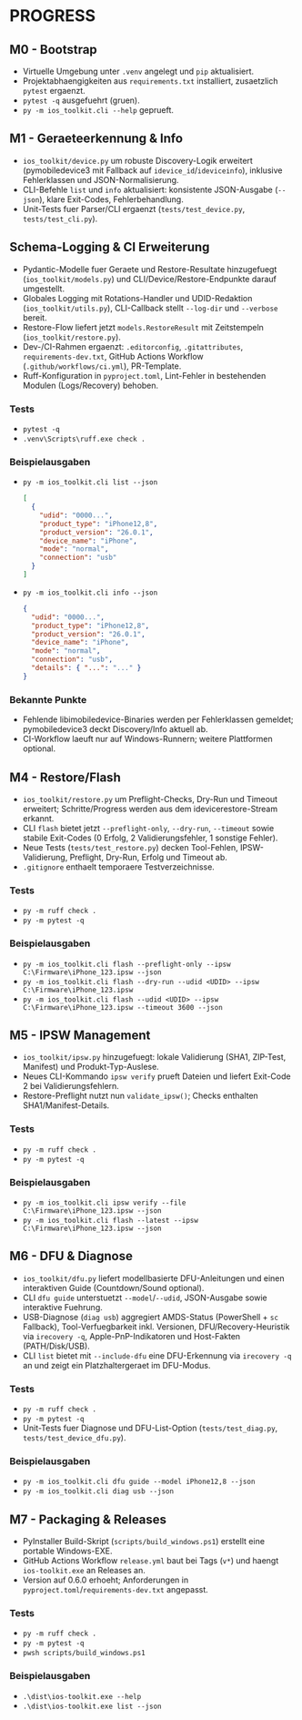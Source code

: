 # PROGRESS

## M0 - Bootstrap
- Virtuelle Umgebung unter `.venv` angelegt und `pip` aktualisiert.
- Projektabhaengigkeiten aus `requirements.txt` installiert, zusaetzlich `pytest` ergaenzt.
- `pytest -q` ausgefuehrt (gruen).
- `py -m ios_toolkit.cli --help` geprueft.

## M1 - Geraeteerkennung & Info
- `ios_toolkit/device.py` um robuste Discovery-Logik erweitert (pymobiledevice3 mit Fallback auf `idevice_id`/`ideviceinfo`), inklusive Fehlerklassen und JSON-Normalisierung.
- CLI-Befehle `list` und `info` aktualisiert: konsistente JSON-Ausgabe (`--json`), klare Exit-Codes, Fehlerbehandlung.
- Unit-Tests fuer Parser/CLI ergaenzt (`tests/test_device.py`, `tests/test_cli.py`).

## Schema-Logging & CI Erweiterung
- Pydantic-Modelle fuer Geraete und Restore-Resultate hinzugefuegt (`ios_toolkit/models.py`) und CLI/Device/Restore-Endpunkte darauf umgestellt.
- Globales Logging mit Rotations-Handler und UDID-Redaktion (`ios_toolkit/utils.py`), CLI-Callback stellt `--log-dir` und `--verbose` bereit.
- Restore-Flow liefert jetzt `models.RestoreResult` mit Zeitstempeln (`ios_toolkit/restore.py`).
- Dev-/CI-Rahmen ergaenzt: `.editorconfig`, `.gitattributes`, `requirements-dev.txt`, GitHub Actions Workflow (`.github/workflows/ci.yml`), PR-Template.
- Ruff-Konfiguration in `pyproject.toml`, Lint-Fehler in bestehenden Modulen (Logs/Recovery) behoben.

### Tests
- `pytest -q`
- `.venv\Scripts\ruff.exe check .`

### Beispielausgaben
- `py -m ios_toolkit.cli list --json`  
  ```json
  [
    {
      "udid": "0000...",
      "product_type": "iPhone12,8",
      "product_version": "26.0.1",
      "device_name": "iPhone",
      "mode": "normal",
      "connection": "usb"
    }
  ]
  ```
- `py -m ios_toolkit.cli info --json`  
  ```json
  {
    "udid": "0000...",
    "product_type": "iPhone12,8",
    "product_version": "26.0.1",
    "device_name": "iPhone",
    "mode": "normal",
    "connection": "usb",
    "details": { "...": "..." }
  }
  ```

### Bekannte Punkte
- Fehlende libimobiledevice-Binaries werden per Fehlerklassen gemeldet; pymobiledevice3 deckt Discovery/Info aktuell ab.
- CI-Workflow laeuft nur auf Windows-Runnern; weitere Plattformen optional.

## M4 - Restore/Flash
- `ios_toolkit/restore.py` um Preflight-Checks, Dry-Run und Timeout erweitert; Schritte/Progress werden aus dem idevicerestore-Stream erkannt.
- CLI `flash` bietet jetzt `--preflight-only`, `--dry-run`, `--timeout` sowie stabile Exit-Codes (0 Erfolg, 2 Validierungsfehler, 1 sonstige Fehler).
- Neue Tests (`tests/test_restore.py`) decken Tool-Fehlen, IPSW-Validierung, Preflight, Dry-Run, Erfolg und Timeout ab.
- `.gitignore` enthaelt temporaere Testverzeichnisse.

### Tests
- `py -m ruff check .`
- `py -m pytest -q`

### Beispielausgaben
- `py -m ios_toolkit.cli flash --preflight-only --ipsw C:\Firmware\iPhone_123.ipsw --json`
- `py -m ios_toolkit.cli flash --dry-run --udid <UDID> --ipsw C:\Firmware\iPhone_123.ipsw`
- `py -m ios_toolkit.cli flash --udid <UDID> --ipsw C:\Firmware\iPhone_123.ipsw --timeout 3600 --json`

## M5 - IPSW Management
- `ios_toolkit/ipsw.py` hinzugefuegt: lokale Validierung (SHA1, ZIP-Test, Manifest) und Produkt-Typ-Auslese.
- Neues CLI-Kommando `ipsw verify` prueft Dateien und liefert Exit-Code 2 bei Validierungsfehlern.
- Restore-Preflight nutzt nun `validate_ipsw()`; Checks enthalten SHA1/Manifest-Details.

### Tests
- `py -m ruff check .`
- `py -m pytest -q`

### Beispielausgaben
- `py -m ios_toolkit.cli ipsw verify --file C:\Firmware\iPhone_123.ipsw --json`
- `py -m ios_toolkit.cli flash --latest --ipsw C:\Firmware\iPhone_123.ipsw --json`

## M6 - DFU & Diagnose
- `ios_toolkit/dfu.py` liefert modellbasierte DFU-Anleitungen und einen interaktiven Guide (Countdown/Sound optional).
- CLI `dfu guide` unterstuetzt `--model`/`--udid`, JSON-Ausgabe sowie interaktive Fuehrung.
- USB-Diagnose (`diag usb`) aggregiert AMDS-Status (PowerShell + `sc` Fallback), Tool-Verfuegbarkeit inkl. Versionen, DFU/Recovery-Heuristik via `irecovery -q`, Apple-PnP-Indikatoren und Host-Fakten (PATH/Disk/USB).
- CLI `list` bietet mit `--include-dfu` eine DFU-Erkennung via `irecovery -q` an und zeigt ein Platzhaltergeraet im DFU-Modus.

### Tests
- `py -m ruff check .`
- `py -m pytest -q`
- Unit-Tests fuer Diagnose und DFU-List-Option (`tests/test_diag.py`, `tests/test_device_dfu.py`).

### Beispielausgaben
- `py -m ios_toolkit.cli dfu guide --model iPhone12,8 --json`
- `py -m ios_toolkit.cli diag usb --json`

## M7 - Packaging & Releases
- PyInstaller Build-Skript (`scripts/build_windows.ps1`) erstellt eine portable Windows-EXE.
- GitHub Actions Workflow `release.yml` baut bei Tags (`v*`) und haengt `ios-toolkit.exe` an Releases an.
- Version auf 0.6.0 erhoeht; Anforderungen in `pyproject.toml`/`requirements-dev.txt` angepasst.

### Tests
- `py -m ruff check .`
- `py -m pytest -q`
- `pwsh scripts/build_windows.ps1`

### Beispielausgaben
- `.\dist\ios-toolkit.exe --help`
- `.\dist\ios-toolkit.exe list --json`

